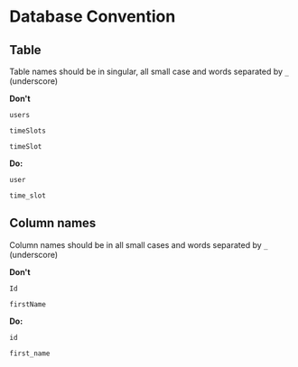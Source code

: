 # Database Convention

## Table

Table names should be in singular, all small case and words separated by `_` (underscore)

**Don't**

```
users
```

```
timeSlots
```

```
timeSlot
```

**Do:**

```
user
```

```
time_slot
```

## Column names

Column names should be in all small cases and words separated by `_` (underscore)

**Don't**

```
Id
```

```
firstName
```

**Do:**

```
id
```

```
first_name
```
